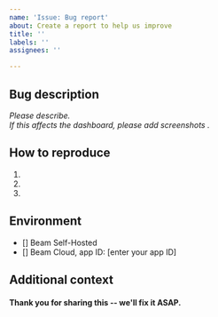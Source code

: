 ```yaml
---
name: 'Issue: Bug report'
about: Create a report to help us improve
title: ''
labels: ''
assignees: ''

---
```


## Bug description

*Please describe.*  
*If this affects the dashboard, please add screenshots .*  

## How to reproduce

1.
2.
3.

## Environment

- [] Beam Self-Hosted
- [] Beam Cloud, app ID: [enter your app ID]

## Additional context



#### Thank you for sharing this -- we'll fix it ASAP.
